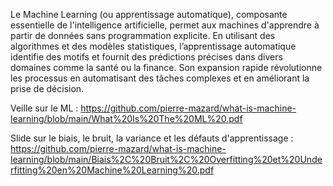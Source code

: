 Le Machine Learning (ou apprentissage automatique), composante essentielle de l'intelligence artificielle, permet aux machines d'apprendre à partir de données sans programmation explicite. 
En utilisant des algorithmes et des modèles statistiques, l’apprentissage automatique identifie des motifs et fournit des prédictions précises dans divers domaines comme la santé ou la finance. 
Son expansion rapide révolutionne les processus en automatisant des tâches complexes et en améliorant la prise de décision.

Veille sur le ML : https://github.com/pierre-mazard/what-is-machine-learning/blob/main/What%20Is%20The%20ML%20.pdf

Slide sur le biais, le bruit, la variance et les défauts d'apprentissage : https://github.com/pierre-mazard/what-is-machine-learning/blob/main/Biais%2C%20Bruit%2C%20Overfitting%20et%20Underfitting%20en%20Machine%20Learning%20.pdf
